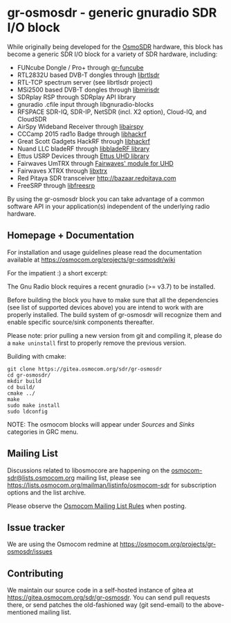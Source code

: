 gr-osmosdr - generic gnuradio SDR I/O block
===========================================

While originally being developed for the
[OsmoSDR](https://osmocom.org/projects/osmosdr/wiki) hardware, this
block has become a generic SDR I/O block for a variety of SDR
hardware, including:

 * FUNcube Dongle / Pro+ through [gr-funcube](https://github.com/dl1ksv/gr-funcube)
 * RTL2832U based DVB-T dongles through [librtlsdr](https://osmocom.org/projects/rtl-sdr/wiki)
 * RTL-TCP spectrum server (see librtlsdr project)
 * MSi2500 based DVB-T dongles through [libmirisdr](https://gitea.osmocom.org/sdr/libmirisdr)
 * SDRplay RSP through SDRplay API library
 * gnuradio .cfile input through libgnuradio-blocks
 * RFSPACE SDR-IQ, SDR-IP, NetSDR (incl. X2 option), Cloud-IQ, and CloudSDR
 * AirSpy Wideband Receiver through [libairspy](https://github.com/airspy/airspyone_host)
 * CCCamp 2015 rad1o Badge through [libhackrf](https://github.com/greatscottgadgets/hackrf)
 * Great Scott Gadgets HackRF through [libhackrf](https://github.com/greatscottgadgets/hackrf)
 * Nuand LLC bladeRF through [libbladeRF library](https://www.nuand.com/libbladeRF-doc/)
 * Ettus USRP Devices through [Ettus UHD library](https://github.com/EttusResearch/uhd)
 * Fairwaves UmTRX through [Fairwaves' module for UHD](https://github.com/fairwaves/UHD-Fairwaves)
 * Fairwaves XTRX through [libxtrx](https://github.com/myriadrf/libxtrx)
 * Red Pitaya SDR transceiver <http://bazaar.redpitaya.com>
 * FreeSRP through [libfreesrp](https://github.com/myriadrf/libfreesrp)

By using the gr-osmosdr block you can take advantage of a common software API in
your application(s) independent of the underlying radio hardware.

Homepage + Documentation
------------------------

For installation and usage guidelines please read the documentation available
at <https://osmocom.org/projects/gr-osmosdr/wiki>

For the impatient :) a short excerpt:

The Gnu Radio block requires a recent gnuradio (>= v3.7) to be installed.

Before building the block you have to make sure that all the dependencies
(see list of supported devices above) you are intend to work with are
properly installed. The build system of gr-osmosdr will recognize them and
enable specific source/sink components thereafter.

Please note: prior pulling a new version from git and compiling it,
please do a `make uninstall` first to properly remove the previous version.

Building with cmake:
```
git clone https://gitea.osmocom.org/sdr/gr-osmosdr
cd gr-osmosdr/
mkdir build
cd build/
cmake ../
make
sudo make install
sudo ldconfig
```

NOTE: The osmocom blocks will appear under *Sources* and *Sinks* categories
in GRC menu.

Mailing List
------------

Discussions related to libosmocore are happening on the
osmocom-sdr@lists.osmocom.org mailing list, please see
<https://lists.osmocom.org/mailman/listinfo/osmocom-sdr> for subscription
options and the list archive.

Please observe the [Osmocom Mailing List
Rules](https://osmocom.org/projects/cellular-infrastructure/wiki/Mailing_List_Rules)
when posting.


Issue tracker
-------------

We are using the Osmocom redmine at <https://osmocom.org/projects/gr-osmosdr/issues>

Contributing
------------

We maintain our source code in a self-hosted instance of gitea at
<https://gitea.osmocom.org/sdr/gr-osmosdr>. You can send pull requests there, or send
patches the old-fashioned way (git send-email) to the above-mentioned mailing list.
